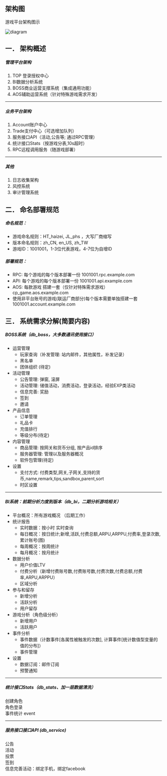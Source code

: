 ## 架构图
游戏平台架构图示

![diagram](https://raw.githubusercontent.com/hetugm/docs/master/assets/diagram.png "架构图")


## 一．  架构概述
##### 管理平台架构  
1. TOP 登录授权中心  
2. BI数据分析系统  
3. BOSS商业运营支撑系统（集成通用功能）  
4. AOS辅助运营系统（针对特殊游戏需求开发）  

___

##### 业务平台架构  
1. Account账户中心  
2. Trade支付中心（可选增加队列）  
3. 服务接口API（活动,公告等; 通过RPC管理）  
4. 统计接口Stats（按游戏分表,10s超时）  
5. RPC远程调用服务（随游戏部署）  

___

##### 其他  
1. 日志收集架构  
2. 风控系统  
3. 审计管理系统  


## 二．  命名部署规范

##### 命名规范：  
* 游戏命名规则：HT_haizei, JL_phs ，大写厂商缩写  
* 版本命名规则：zh_CN, en_US, zh_TW  
* 游戏ID：1001001，1-3位代表游戏，4-7位为自增ID  

##### 部署规范：  
* RPC: 每个游戏的每个版本部署一份 1001001.rpc.example.com  
* API: 每个游戏的每个版本部署一份 1001001.api.example.com  
* AOS: 每款游戏 搭建一套（仅针对特殊需求游戏）cp_game.aos.example.com  
* 使用非平台账号的游戏(联运厂商部分)每个版本需要单独搭建一套 1001001.account.example.com  


## 三．  系统需求分解(简要内容)

##### BOSS系统（db_boss，大多数通讯使用接口）  
* 运营管理
    * 玩家查询（补发管理: 站内邮件，其他属性，补发记录）
    * 黑名单
    * 团体组织 (待定)
* 活动管理
    * 公告管理: 弹窗, 滚屏
    * 活动管理: 储值活动，消费活动，登录活动，经验EXP类活动
    * 信息完善: 奖励
    * 签到
    * 邀请
* 产品信息
    * 订单管理
    * 礼品卡
    * 充值排行
    * 等级分布(待定)
* 内容管理
    * 商品管理: 按网关和货币分组, 按产品id排序
    * 服务器管理: 管理以及服务器概况
    * 软件包管理(待定)
* 设置
    * 支付方式: 付费类型,网关,子网关,支持的货币,name,remark,tips,sandbox,parent,sort
    * 时区设置

___

##### BI系统：前期分析力度到版本（db_bi，二期分析游戏相关）  
* 平台概况：所有游戏概况 （后期工作）
* 统计报告
    * 实时数据：按小时 实时查询
    * 每日概况：按日统计;新增,活跃,付费总额,ARPU,ARPPU,付费率,登录次数,累计账号(图)
    * 每周概况：按周统计
    * 每月概况：按月统计
* 数据分析
	* 用户价值LTV
	* 付费分析（新增付费账号数,付费账号数,付费次数,付费总额,付费率,ARPU,ARPPU）
	* 区域分析
* 参与和留存
    * 新增分析
    * 活跃分析
	* 用户留存
* 游戏分析（角色级分析）
    * 新增用户
    * 活跃用户
* 事件分析
    * 事件数据（计数事件[各属性被触发的次数], 计算事件[统计数值型变量的值的分布]）
    * 事件管理
* 设置
	* 数据订阅：邮件订阅 
    * 预警通知

___

##### 统计接口Stats（db_stats、加一层数据清洗）  
创建角色  
角色登录  
事件统计 event  

___

##### 服务接口接口API (db_service)  
公告  
活动  
投票  
签到  
信息完善活动：绑定手机，绑定facebook  

